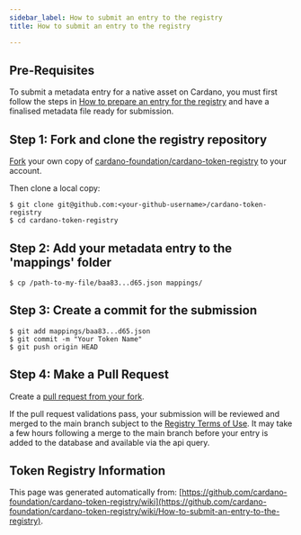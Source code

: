 ```yaml
--- 
sidebar_label: How to submit an entry to the registry
title: How to submit an entry to the registry

--- 
```

## Pre-Requisites

To submit a metadata entry for a native asset on Cardano, you must first follow the steps in [How to prepare an entry for the registry](How-to-prepare-an-entry-for-the-registry-NA-policy-script) and have a finalised metadata file ready for submission.

## Step 1: Fork and clone the registry repository

[Fork](https://docs.github.com/en/github/getting-started-with-github/fork-a-repo) your own copy of [cardano-foundation/cardano-token-registry](https://github.com/cardano-foundation/cardano-token-registry) to your account.

Then clone a local copy:
```console
$ git clone git@github.com:<your-github-username>/cardano-token-registry
$ cd cardano-token-registry
```
## Step 2: Add your metadata entry to the 'mappings' folder

```console
$ cp /path-to-my-file/baa83...d65.json mappings/
```

## Step 3: Create a commit for the submission

```console
$ git add mappings/baa83...d65.json
$ git commit -m "Your Token Name"
$ git push origin HEAD
```

## Step 4: Make a Pull Request

Create a [pull request from your fork](https://docs.github.com/en/github/collaborating-with-issues-and-pull-requests/creating-a-pull-request-from-a-fork).

If the pull request validations pass, your submission will be reviewed and merged to the main branch subject to the [Registry Terms of Use](https://github.com/cardano-foundation/cardano-token-registry/blob/master/Registry_Terms_of_Use.md).
It may take a few hours following a merge to the main branch before your entry is added to the database and available via the api query.  
## Token Registry Information  
This page was generated automatically from: [https://github.com/cardano-foundation/cardano-token-registry/wiki](https://github.com/cardano-foundation/cardano-token-registry/wiki/How-to-submit-an-entry-to-the-registry).